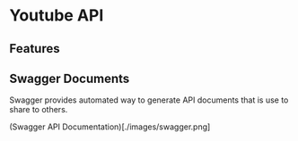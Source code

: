 # Youtube API 

## Features


## Swagger Documents

Swagger provides automated way to generate API documents that is use to share to others.

(Swagger API Documentation)[./images/swagger.png]

